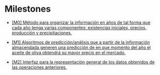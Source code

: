 # Milestones

* [[M0] Método para organizar la información en años de tal forma que cada año tenga varias componentes: existencias iniciales, precios, producción y precipitaciones.](https://github.com/joseantonio2001/OlivApp/milestone/5)

* [[M1] Algoritmos de predicción/análisis que a partir de la información almacendada generen una predicción de en que momento del año el aceite de oliva obtendrá su mayor precio en el mercado.](https://github.com/joseantonio2001/OlivApp/milestone/6)

* [[M2] Interfaz para la representación general de los datos obtenidos de las operaciones anteriores.](https://github.com/joseantonio2001/OlivApp/milestone/7)



